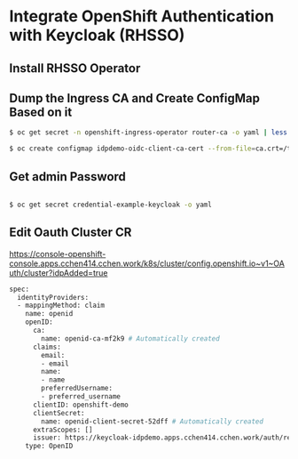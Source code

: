 # Integrate OpenShift Authentication with Keycloak (RHSSO)

## Install RHSSO Operator

## Dump the Ingress CA and Create ConfigMap Based on it

```bash
$ oc get secret -n openshift-ingress-operator router-ca -o yaml | less

$ oc create configmap idpdemo-oidc-client-ca-cert --from-file=ca.crt=/tmp/ingress-ca.crt -n openshift-config
```

## Get admin Password

```bash

$ oc get secret credential-example-keycloak -o yaml

```

## Edit Oauth Cluster CR

<https://console-openshift-console.apps.cchen414.cchen.work/k8s/cluster/config.openshift.io~v1~OAuth/cluster?idpAdded=true>

```bash
spec:
  identityProviders:
  - mappingMethod: claim
    name: openid
    openID:
      ca:
        name: openid-ca-mf2k9 # Automatically created
      claims:
        email:
        - email
        name:
        - name
        preferredUsername:
        - preferred_username
      clientID: openshift-demo
      clientSecret:
        name: openid-client-secret-52dff # Automatically created
      extraScopes: []
      issuer: https://keycloak-idpdemo.apps.cchen414.cchen.work/auth/realms/openshift-demo
    type: OpenID
```